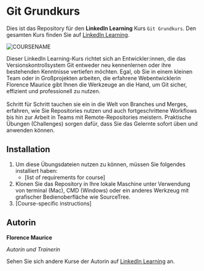 # Git Grundkurs

Dies ist das Repository für den **LinkedIn Learning** Kurs `Git Grundkurs`. Den gesamten Kurs finden Sie auf [LinkedIn Learning][lil-course-url].

![COURSENAME][lil-thumbnail-url] 


Dieser LinkedIn Learning-Kurs richtet sich an Entwickler:innen, die das Versionskontrollsystem Git entweder neu kennenlernen oder ihre bestehenden Kenntnisse vertiefen möchten. Egal, ob Sie in einem kleinen Team oder in Großprojekten arbeiten, die erfahrene Webentwicklerin Florence Maurice gibt Ihnen die Werkzeuge an die Hand, um Git sicher, effizient und professionell zu nutzen. <br><br>
Schritt für Schritt tauchen sie ein in die Welt von Branches und Merges, erfahren, wie Sie Repositories nutzen und auch fortgeschrittene Workflows bis hin zur Arbeit in Teams mit Remote-Repositories meistern. Praktische Übungen (Challenges) sorgen dafür, dass Sie das Gelernte sofort üben und anwenden können.

## Installation

1. Um diese Übungsdateien nutzen zu können, müssen Sie folgendes installiert haben:
   - [list of requirements for course]
2. Klonen Sie das Repository in Ihre lokale Maschine unter Verwendung von terminal (Mac), CMD (Windows) oder ein anderes Werkzeug mit grafischer Bedienoberfläche wie SourceTree.
3. [Course-specific instructions]

## Autorin

**Florence Maurice**

_Autorin und Trainerin_

Sehen Sie sich andere Kurse der Autorin auf [LinkedIn Learning](https://www.linkedin.com/learning/instructors/florence-maurice) an.

[0]: # (Replace these placeholder URLs with actual course URLs)
[lil-course-url]: https://www.linkedin.com/learning/git-grundkurs-26518033
[lil-thumbnail-url]: https://media.licdn.com/dms/image/v2/D4E0DAQHGeqU4OVCw5Q/learning-public-crop_675_1200/B4EZhae69wGUAY-/0/1753864712321?e=2147483647&v=beta&t=t03QRYaSiFr_lt7NQvpI-7bbkOxz-Bz523EQ6j_8om4
